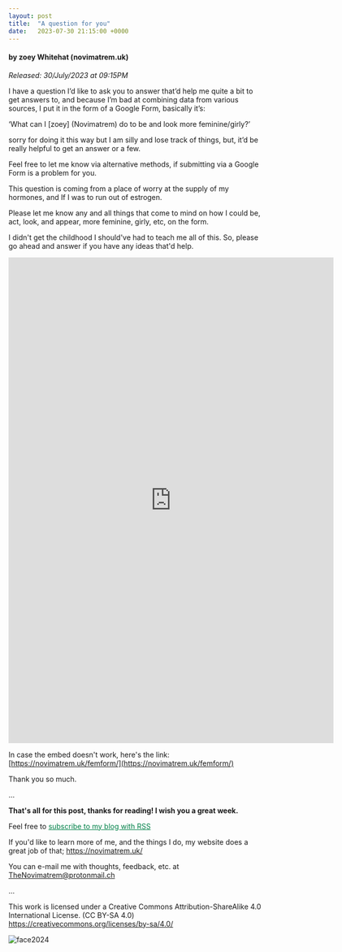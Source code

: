 ```yaml
---
layout: post
title:  "A question for you"
date:   2023-07-30 21:15:00 +0000
---
```

#### by zoey Whitehat (novimatrem.uk)
*Released: 30/July/2023 at 09:15PM*

I have a question I’d like to ask you to answer that’d help me quite a bit to get answers to, and because I’m bad at combining data from various sources, I put it in the form of a Google Form, basically it’s:

‘What can I [zoey] (Novimatrem) do to be and look more feminine/girly?’

sorry for doing it this way but I am silly and lose track of things, but, it’d be really helpful to get an answer or a few.

Feel free to let me know via alternative methods, if submitting via a Google Form is a problem for you.

This question is coming from a place of worry at the supply of my hormones, and If I was to run out of estrogen.

Please let me know any and all things that come to mind on how I could be, act, look, and appear, more feminine, girly, etc, on the form.

I didn't get the childhood I should've had to teach me all of this. So, please go ahead and answer if you have any ideas that'd help.

<iframe src="https://docs.google.com/forms/d/e/1FAIpQLSccog-9eGVyygBSfktWlXtcCmu7GCPMAU0gYZgSe4jR2yoVCQ/viewform?embedded=true" width="640" height="956" frameborder="0" marginheight="0" marginwidth="0">Loading…</iframe>


In case the embed doesn't work, here's the link: [https://novimatrem.uk/femform/](https://novimatrem.uk/femform/)

Thank you so much.

...

**That's all for this post, thanks for reading! I wish you a great week.**

Feel free to <a href="https://novimatrem.gitlab.io/blog/feed.xml" style="color: #008148" target="_blank">subscribe to my blog with RSS</a>

If you'd like to learn more of me, and the things I do, my website does a great job of that; <a href="https://novimatrem.uk/" style="color: #008148" target="_blank">https://novimatrem.uk/</a>

You can e-mail me with thoughts, feedback, etc. at [TheNovimatrem@protonmail.ch](mailto:TheNovimatrem@protonmail.ch)

...

This work is licensed under a Creative Commons Attribution-ShareAlike 4.0 International License. (CC BY-SA 4.0)
<a href="https://creativecommons.org/licenses/by-sa/4.0/" style="color: #008148" target="_blank">https://creativecommons.org/licenses/by-sa/4.0/</a>

![face2024](https://gitlab.com/Novimatrem/blog/-/raw/master/face2024.png)
